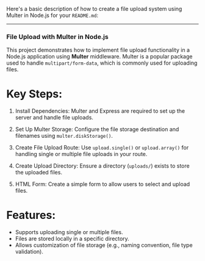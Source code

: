 Here's a basic description of how to create a file upload system using Multer in Node.js for your `README.md`:

---

### File Upload with Multer in Node.js

This project demonstrates how to implement file upload functionality in a Node.js application using **Multer** middleware. Multer is a popular package used to handle `multipart/form-data`, which is commonly used for uploading files.

# Key Steps:
1. Install Dependencies: 
   Multer and Express are required to set up the server and handle file uploads.
   
2. Set Up Multer Storage:
   Configure the file storage destination and filenames using `multer.diskStorage()`.

3. Create File Upload Route:
   Use `upload.single()` or `upload.array()` for handling single or multiple file uploads in your route.

4. Create Upload Directory:
   Ensure a directory (`uploads/`) exists to store the uploaded files.

5. HTML Form:
   Create a simple form to allow users to select and upload files.

# Features:
- Supports uploading single or multiple files.
- Files are stored locally in a specific directory.
- Allows customization of file storage (e.g., naming convention, file type validation).

